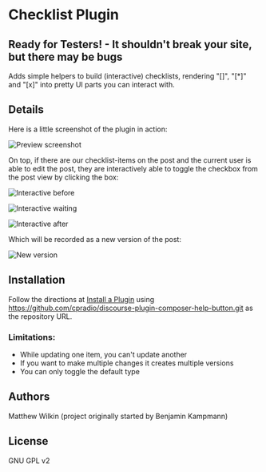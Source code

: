 # Checklist Plugin
## Ready for Testers! - It shouldn't break your site, but there may be bugs

Adds simple helpers to build (interactive) checklists, rendering "[]", "[*]" and "[x]" into pretty UI parts you can interact with.

## Details

Here is a little screenshot of the plugin in action:

![Preview screenshot](https://raw.github.com/cpradio/discourse-plugin-checklist/master/preview-example.png)

On top, if there are our checklist-items on the post and the current user is able to edit the post, they are interactively able to toggle the checkbox from the post view by clicking the box:

![Interactive before](https://raw.github.com/cpradio/discourse-plugin-checklist/master/live-click-before.png)

![Interactive waiting](https://raw.github.com/cpradio/discourse-plugin-checklist/master/live-click-waiting.png)

![Interactive after](https://raw.github.com/cpradio/discourse-plugin-checklist/master/live-click-after.png)

Which will be recorded as a new version of the post:

![New version](https://raw.github.com/cpradio/discourse-plugin-checklist/master/new-version.png)

## Installation

Follow the directions at [Install a Plugin](https://meta.discourse.org/t/install-a-plugin/19157) using https://github.com/cpradio/discourse-plugin-composer-help-button.git as the repository URL.

### Limitations:

 * While updating one item, you can't update another
 * If you want to make multiple changes it creates multiple versions
 * You can only toggle the default type

## Authors

Matthew Wilkin (project originally started by Benjamin Kampmann)

## License

GNU GPL v2

